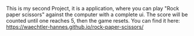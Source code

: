 This is my second Project, it is a application, where you can play "Rock paper scissors" against the computer with a complete ui. The score will be counted until one reaches 5, then the game resets. You can find it here: https://waechtler-hannes.github.io/rock-paper-scissors/
